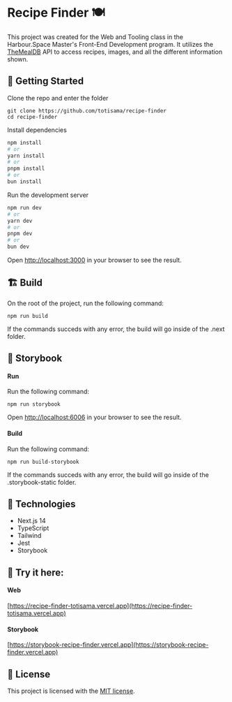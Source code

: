 # Recipe Finder 🍽️

This project was created for the Web and Tooling class in the Harbour.Space Master's Front-End Development program. It utilizes the [TheMealDB](https://www.themealdb.com/api.php) API to access recipes, images, and all the different information shown.

## 🧱 Getting Started

Clone the repo and enter the folder

```
git clone https://github.com/totisama/recipe-finder
cd recipe-finder
```

Install dependencies

```bash
npm install
# or
yarn install
# or
pnpm install
# or
bun install
```

Run the development server

```bash
npm run dev
# or
yarn dev
# or
pnpm dev
# or
bun dev
```

Open [http://localhost:3000](http://localhost:3000) in your browser to see the result.

## 🏗️ Build

On the root of the project, run the following command:

```
npm run build
```

If the commands succeds with any error, the build will go inside of the .next folder.

## 📖 Storybook

#### Run

Run the following command:

```
npm run storybook
```

Open [http://localhost:6006](http://localhost:6006) in your browser to see the result.

#### Build

Run the following command:

```
npm run build-storybook
```

If the commands succeds with any error, the build will go inside of the .storybook-static folder.

## 🔨 Technologies

- Next.js 14
- TypeScript
- Tailwind
- Jest
- Storybook

## 🧪 Try it here:

#### Web

[https://recipe-finder-totisama.vercel.app](https://recipe-finder-totisama.vercel.app)

#### Storybook

[https://storybook-recipe-finder.vercel.app](https://storybook-recipe-finder.vercel.app)

## 🪪 License

This project is licensed with the [MIT license](LICENSE).
